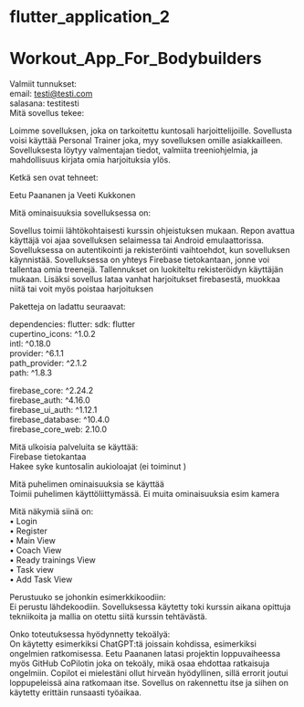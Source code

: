 # flutter_application_2
# Workout_App_For_Bodybuilders

Valmiit tunnukset:<br />
email: testi@testi.com <br />
salasana: testitesti <br />
Mitä sovellus tekee: <br />

Loimme sovelluksen, joka on tarkoitettu kuntosali harjoittelijoille. Sovellusta voisi käyttää Personal Trainer joka, myy sovelluksen omille asiakkailleen. Sovelluksesta löytyy valmentajan tiedot, valmiita treeniohjelmia, ja mahdollisuus kirjata omia harjoituksia ylös. 

Ketkä sen ovat tehneet: <br />

 Eetu Paananen ja Veeti Kukkonen

Mitä ominaisuuksia sovelluksessa on: <br />

Sovellus toimii lähtökohtaisesti kurssin ohjeistuksen mukaan. Repon avattua käyttäjä voi ajaa sovelluksen selaimessa tai Android emulaattorissa. 
Sovelluksessa on autentikointi ja rekisteröinti vaihtoehdot, kun sovelluksen käynnistää. Sovelluksessa on yhteys Firebase tietokantaan, jonne voi tallentaa omia treenejä. Tallennukset on luokiteltu rekisteröidyn käyttäjän mukaan. Lisäksi sovellus lataa vanhat harjoitukset firebasestä, muokkaa niitä tai voit myös poistaa harjoituksen

Paketteja on ladattu seuraavat:

dependencies:
  flutter:
    sdk: flutter <br />
  cupertino_icons: ^1.0.2 <br />
  intl: ^0.18.0 <br />
  provider: ^6.1.1 <br />
  path_provider: ^2.1.2 <br />
  path: ^1.8.3 <br />
  
  firebase_core: ^2.24.2 <br />
  firebase_auth: ^4.16.0 <br />
  firebase_ui_auth: ^1.12.1 <br />
  firebase_database: ^10.4.0 <br />
  firebase_core_web: 2.10.0 <br />


Mitä ulkoisia palveluita se käyttää: <br />
Firebase tietokantaa <br />
Hakee syke kuntosalin aukioloajat (ei toiminut )<br />

Mitä puhelimen ominaisuuksia se käyttää <br />
Toimii puhelimen käyttöliittymässä. Ei muita ominaisuuksia esim kamera

Mitä näkymiä siinä on: <br />
•	Login  <br />
•	Register  <br />
•	Main View <br />
•	Coach View <br />
•	Ready trainings View <br />
•	Task view <br />
•	Add Task View <br />

Perustuuko se johonkin esimerkkikoodiin: <br />
Ei perustu lähdekoodiin. Sovelluksessa käytetty toki kurssin aikana opittuja tekniikoita ja mallia on otettu siitä kurssin tehtävästä.

Onko toteutuksessa hyödynnetty tekoälyä: <br />
On käytetty esimerkiksi ChatGPT:tä joissain kohdissa, esimerkiksi ongelmien ratkomisessa. Eetu Paananen latasi projektin loppuvaiheessa myös GitHub CoPilotin joka on tekoäly, mikä osaa ehdottaa ratkaisuja ongelmiin. Copilot ei mielestäni ollut hirveän hyödyllinen, sillä errorit joutui loppupeleissä aina ratkomaan itse. Sovellus on rakennettu itse ja siihen on käytetty erittäin runsaasti työaikaa. 
